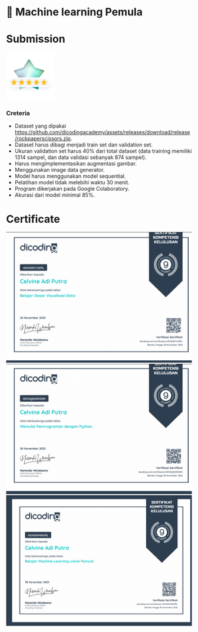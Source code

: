 # 🤖 Machine learning Pemula

# Submission
<img src="./certificate/rating.png"/>

### Creteria
- Dataset yang dipakai https://github.com/dicodingacademy/assets/releases/download/release/rockpaperscissors.zip.
- Dataset harus dibagi menjadi train set dan validation set.
- Ukuran validation set harus 40% dari total dataset (data training memiliki 1314 sampel, dan data validasi sebanyak 874 sampel).
- Harus mengimplementasikan augmentasi gambar.
- Menggunakan image data generator.
- Model harus menggunakan model sequential.
- Pelatihan model tidak melebihi waktu 30 menit.
- Program dikerjakan pada Google Colaboratory.
- Akurasi dari model minimal 85%.

# Certificate
<img src="./certificate/03.png"/>
<img src="./certificate/02.png"/>
<img src="./certificate/01.png"/>